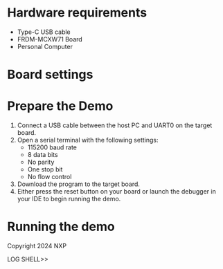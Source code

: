 Hardware requirements
=====================
- Type-C USB cable
- FRDM-MCXW71 Board
- Personal Computer

Board settings
============

Prepare the Demo
===============
1.  Connect a USB cable between the host PC and UART0 on the target board. 
2.  Open a serial terminal with the following settings:
    - 115200 baud rate
    - 8 data bits
    - No parity
    - One stop bit
    - No flow control
3.  Download the program to the target board.
4.  Either press the reset button on your board or launch the debugger in your IDE to begin running the demo.

Running the demo
================
Copyright 2024 NXP

LOG SHELL>> 